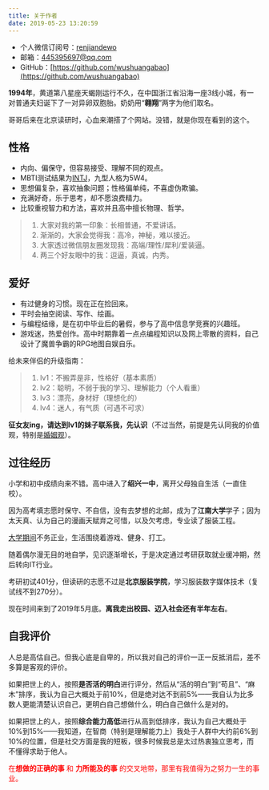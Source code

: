 ```yaml
---
title: 关于作者
date: 2019-05-23 13:20:59
---
```



- 个人微信订阅号：[renjiandewo](https://weixin.sogou.com/weixin?type=1&s_from=input&query=%E4%BA%BA%E9%97%B4%E7%9A%84%E6%88%91)
- 邮箱：445395697@qq.com
- GitHub：[https://github.com/wushuangabao](https://github.com/wushuangabao)


**1994年**，黄道第八星座天蝎刚运行不久，在中国浙江省沿海一座3线小城，有一对普通夫妇诞下了一对异卵双胞胎。奶奶用“**翱翔**”两字为他们取名。

哥哥后来在北京读研时，心血来潮搭了个网站。没错，就是你现在看到的这个。

## 性格

- 内向、偏保守，但容易接受、理解不同的观点。
- MBTI测试结果为[INTJ](https://baike.baidu.com/item/INTJ)，九型人格为5W4。
- 思想偏复杂，喜欢抽象问题；性格偏单纯，不喜虚伪欺骗。
- 充满好奇，乐于思考，却不愿浪费精力。
- 比较重视智力和方法，喜欢并且高中擅长物理、哲学。

> 1. 大家对我的第一印象：长相普通，不爱讲话。
> 2. 渐渐的，大家会觉得我：高冷，神秘，难以接近。
> 3. 大家透过微信朋友圈发现我：高端/理性/犀利/爱装逼。
> 4. 两三个好友眼中的我：逗逼，真诚，内秀。

## 爱好

- 有过健身的习惯。现在正在捡回来。
- 平时会抽空阅读、写作、绘画。
- 与编程结缘，是在初中毕业后的暑假，参与了高中信息学竞赛的兴趣班。
- 游戏迷，热爱创作。高中时期靠着一点点编程知识以及网上零散的资料，自己设计了魔兽争霸的RPG地图自娱自乐。

给未来伴侣的升级指南：
> 1. lv1：不搬弄是非，性格好（基本素质）
> 1. lv2：聪明，不弱于我的学习、理解能力（个人看重）
> 1. lv3：漂亮，身材好（理想化的）
> 1. lv4：迷人，有气质（可遇不可求）

**征女友ing，请达到lv1的妹子联系我，先认识**（不过当然，前提是先认同我的价值观，特别是[婚姻观](https://mp.weixin.qq.com/s/FE9n_CzVAg7OdEqxb9jzaw)）。

## 过往经历

小学和初中成绩向来不错。高中进入了**绍兴一中**，离开父母独自生活（一直住校）。

因为高考填志愿时保守、不自信，没有去梦想的北邮，成为了**江南大学**学子；因为太天真、认为自己的漫画天赋弃之可惜，以及欠考虑，专业读了服装工程。

[大学期间](https://wushuangabao.github.io/2019/05/22/%E5%A4%A7%E5%AD%A6%E5%89%8D%E4%B8%89%E5%B9%B4%E7%9A%84%E7%AE%80%E7%9F%AD%E5%9B%9E%E5%BF%86/)不务正业，生活围绕着游戏、健身、打工。

随着偶尔漫无目的地自学，见识逐渐增长，于是决定通过考研获取就业缓冲期，然后转向IT行业。

考研初试401分，但读研的志愿不过是**北京服装学院**，学习服装数字媒体技术（复试线不到270分）。

现在时间来到了2019年5月底。**离我走出校园、迈入社会还有半年左右**。

## 自我评价

人总是高估自己。但我心底是自卑的，所以我对自己的评价一正一反抵消后，差不多算是客观的评价。

如果把世上的人，按照**是否活的明白**进行评分，然后从“活的明白”到“苟且”、“麻木”排序，我认为自己大概处于前10%，但是绝对达不到前5%——我自认为比多数人更能清楚认识自己，更明白自己想做什么，明白自己做什么是对的。

如果把世上的人，按照**综合能力高低**进行从高到低排序，我认为自己大概处于10%到15%——我知道，在智商（特别是理解能力上）我处于人群中大约前6%到10%的位置，但是社交方面是我的短板，很多时候我总是太过热衷独立思考，而不懂得求助于他人。

<font color="#FF0000">在**想做的正确的事** 和 **力所能及的事** 的交叉地带，那里有我值得为之努力一生的事业。</font>
